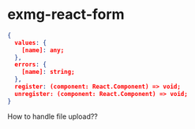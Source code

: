# exmg-react-form

```json
{
  values: {
    [name]: any;
  },
  errors: {
    [name]: string;
  },
  register: (component: React.Component) => void;
  unregister: (component: React.Component) => void;
}
```

How to handle file upload??
